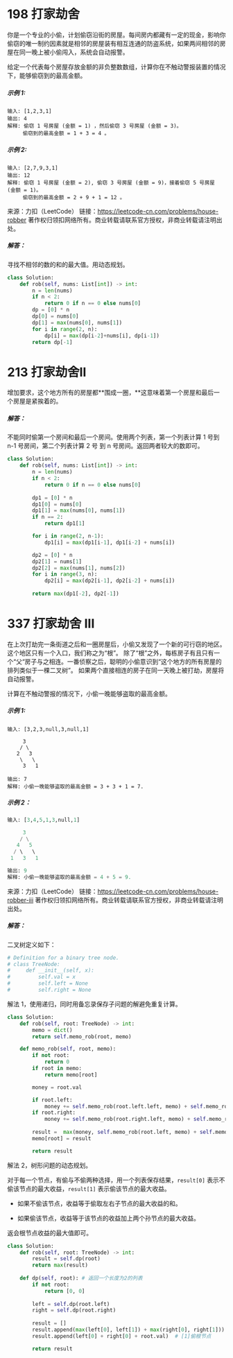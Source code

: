 # 198 打家劫舍

你是一个专业的小偷，计划偷窃沿街的房屋。每间房内都藏有一定的现金，影响你偷窃的唯一制约因素就是相邻的房屋装有相互连通的防盗系统，如果两间相邻的房屋在同一晚上被小偷闯入，系统会自动报警。

给定一个代表每个房屋存放金额的非负整数数组，计算你在不触动警报装置的情况下，能够偷窃到的最高金额。

##### 示例 1:

```
输入: [1,2,3,1]
输出: 4
解释: 偷窃 1 号房屋 (金额 = 1) ，然后偷窃 3 号房屋 (金额 = 3)。
     偷窃到的最高金额 = 1 + 3 = 4 。
```

##### 示例 2:

```
输入: [2,7,9,3,1]
输出: 12
解释: 偷窃 1 号房屋 (金额 = 2), 偷窃 3 号房屋 (金额 = 9)，接着偷窃 5 号房屋 (金额 = 1)。
     偷窃到的最高金额 = 2 + 9 + 1 = 12 。
```

来源：力扣（LeetCode）
链接：https://leetcode-cn.com/problems/house-robber
著作权归领扣网络所有。商业转载请联系官方授权，非商业转载请注明出处。

##### 解答：

寻找不相邻的数的和的最大值。用动态规划。

```python
class Solution:
    def rob(self, nums: List[int]) -> int:
        n = len(nums)
        if n < 2:
            return 0 if n == 0 else nums[0]
        dp = [0] * n
        dp[0] = nums[0]
        dp[1] = max(nums[0], nums[1])
        for i in range(2, n):
            dp[i] = max(dp[i-2]+nums[i], dp[i-1])
        return dp[-1]
```



# 213 打家劫舍II

增加要求，这个地方所有的房屋都**围成一圈，**这意味着第一个房屋和最后一个房屋是紧挨着的。

##### 解答：

不能同时偷第一个房间和最后一个房间。使用两个列表，第一个列表计算 1 号到 n-1 号房间，第二个列表计算 2 号 到 n 号房间。返回两者较大的数即可。

```python
class Solution:
    def rob(self, nums: List[int]) -> int:
        n = len(nums)
        if n < 2:
            return 0 if n == 0 else nums[0]
        
        dp1 = [0] * n
        dp1[0] = nums[0]
        dp1[1] = max(nums[0], nums[1])
        if n == 2:
            return dp1[1]

        for i in range(2, n-1):
            dp1[i] = max(dp1[i-1], dp1[i-2] + nums[i])

        dp2 = [0] * n
        dp2[1] = nums[1]
        dp2[2] = max(nums[1], nums[2])
        for i in range(3, n):
            dp2[i] = max(dp2[i-1], dp2[i-2] + nums[i])
        
        return max(dp1[-2], dp2[-1])
```



# 337 打家劫舍 III

在上次打劫完一条街道之后和一圈房屋后，小偷又发现了一个新的可行窃的地区。这个地区只有一个入口，我们称之为“根”。 除了“根”之外，每栋房子有且只有一个“父“房子与之相连。一番侦察之后，聪明的小偷意识到“这个地方的所有房屋的排列类似于一棵二叉树”。 如果两个直接相连的房子在同一天晚上被打劫，房屋将自动报警。

计算在不触动警报的情况下，小偷一晚能够盗取的最高金额。

##### 示例 1:

```
输入: [3,2,3,null,3,null,1]

     3
    / \
   2   3
    \   \ 
     3   1

输出: 7 
解释: 小偷一晚能够盗取的最高金额 = 3 + 3 + 1 = 7.
```

##### 示例 2：

```python
输入: [3,4,5,1,3,null,1]

     3
    / \
   4   5
  / \   \ 
 1   3   1

输出: 9
解释: 小偷一晚能够盗取的最高金额 = 4 + 5 = 9.
```

来源：力扣（LeetCode）
链接：https://leetcode-cn.com/problems/house-robber-iii
著作权归领扣网络所有。商业转载请联系官方授权，非商业转载请注明出处。

##### 解答：

二叉树定义如下：

```python
# Definition for a binary tree node.
# class TreeNode:
#     def __init__(self, x):
#         self.val = x
#         self.left = None
#         self.right = None
```

解法 1，使用递归，同时用备忘录保存子问题的解避免重复计算。

```python
class Solution:
    def rob(self, root: TreeNode) -> int:
        memo = dict()
        return self.memo_rob(root, memo)

    def memo_rob(self, root, memo):
        if not root:
            return 0
        if root in memo:
            return memo[root]

        money = root.val

        if root.left:
            money += self.memo_rob(root.left.left, memo) + self.memo_rob(root.left.right, memo)
        if root.right:
            money += self.memo_rob(root.right.left, memo) + self.memo_rob(root.right.right, memo)
        
        result =  max(money, self.memo_rob(root.left, memo) + self.memo_rob(root.right, memo))
        memo[root] = result

        return result
```

解法 2，树形问题的动态规划。

对于每一个节点，有偷与不偷两种选择，用一个列表保存结果，`result[0]` 表示不偷该节点的最大收益，`result[1]` 表示偷该节点的最大收益。

+ 如果不偷该节点，收益等于偷取左右子节点的最大收益的和。

+ 如果偷该节点，收益等于该节点的收益加上两个孙节点的最大收益。

返会根节点收益的最大值即可。

```python
class Solution:
    def rob(self, root: TreeNode) -> int:
        result = self.dp(root)
        return max(result)
    
    def dp(self, root): # 返回一个长度为2的列表
        if not root:
            return [0, 0]
        
        left = self.dp(root.left)
        right = self.dp(root.right)
        
        result = []
        result.append(max(left[0], left[1]) + max(right[0], right[1]))  # [0]不偷根节点
        result.append(left[0] + right[0] + root.val)  # [1]偷根节点

        return result
```


